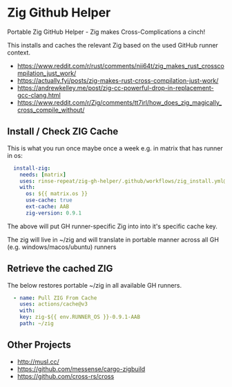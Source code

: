# Zig Github Helper

Portable Zig GitHub Helper - Zig makes Cross-Complications a cinch!

This installs and caches the relevant Zig based on the used GitHub runner context.

- https://www.reddit.com/r/rust/comments/nii64t/zig_makes_rust_crosscompilation_just_work/
- https://actually.fyi/posts/zig-makes-rust-cross-compilation-just-work/
- https://andrewkelley.me/post/zig-cc-powerful-drop-in-replacement-gcc-clang.html
- https://www.reddit.com/r/Zig/comments/tt7irl/how_does_zig_magically_cross_compile_without/

## Install / Check ZIG Cache

This is what you run once maybe once a week e.g. in matrix that has runner in os:

```yaml
  install-zig:
    needs: [matrix]
    uses: rinse-repeat/zig-gh-helper/.github/workflows/zig_install.yml@main
    with:
      os: ${{ matrix.os }}
      use-cache: true
      ext-cache: AAB
      zig-version: 0.9.1
```

The above will put GH runner-specific Zig into into it's specific cache key.

The zig will live in ~/zig and will translate in portable manner across all GH (e.g. windows/macos/ubuntu) runners

## Retrieve the cached ZIG

The below restores portable ~/zig in all available GH runners.

```yaml
  - name: Pull ZIG From Cache
    uses: actions/cache@v3
    with:
    key: zig-${{ env.RUNNER_OS }}-0.9.1-AAB
    path: ~/zig
```

## Other Projects

- http://musl.cc/
- https://github.com/messense/cargo-zigbuild
- https://github.com/cross-rs/cross
